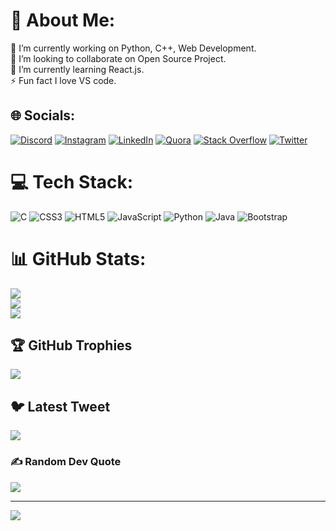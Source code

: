# 💫 About Me:
🔭 I’m currently working on Python, C++, Web Development.<br>👯 I’m looking to collaborate on Open Source Project.<br>🌱 I’m currently learning React.js.<br>⚡ Fun fact I love VS code.


## 🌐 Socials:
[![Discord](https://img.shields.io/badge/Discord-%237289DA.svg?logo=discord&logoColor=white)](https://discord.gg/7527) [![Instagram](https://img.shields.io/badge/Instagram-%23E4405F.svg?logo=Instagram&logoColor=white)](https://instagram.com/vikas._.p) [![LinkedIn](https://img.shields.io/badge/LinkedIn-%230077B5.svg?logo=linkedin&logoColor=white)](https://linkedin.com/in/vikkkas) [![Quora](https://img.shields.io/badge/Quora-%23B92B27.svg?logo=Quora&logoColor=white)](https://quora.com/profile/Vikas-Prasad-89) [![Stack Overflow](https://img.shields.io/badge/-Stackoverflow-FE7A16?logo=stack-overflow&logoColor=white)](https://stackoverflow.com/users/21061267) [![Twitter](https://img.shields.io/badge/Twitter-%231DA1F2.svg?logo=Twitter&logoColor=white)](https://twitter.com/Vikkas1702) 

# 💻 Tech Stack:
![C](https://img.shields.io/badge/c-%2300599C.svg?style=flat&logo=c&logoColor=white) ![CSS3](https://img.shields.io/badge/css3-%231572B6.svg?style=flat&logo=css3&logoColor=white) ![HTML5](https://img.shields.io/badge/html5-%23E34F26.svg?style=flat&logo=html5&logoColor=white) ![JavaScript](https://img.shields.io/badge/javascript-%23323330.svg?style=flat&logo=javascript&logoColor=%23F7DF1E) ![Python](https://img.shields.io/badge/python-3670A0?style=flat&logo=python&logoColor=ffdd54) ![Java](https://img.shields.io/badge/java-%23ED8B00.svg?style=flat&logo=java&logoColor=white) ![Bootstrap](https://img.shields.io/badge/bootstrap-%23563D7C.svg?style=flat&logo=bootstrap&logoColor=white)
# 📊 GitHub Stats:
![](https://github-readme-stats.vercel.app/api?username=vikkkas&theme=monokai&hide_border=false&include_all_commits=true&count_private=true)<br/>
![](https://github-readme-streak-stats.herokuapp.com/?user=vikkkas&theme=monokai&hide_border=false)<br/>
![](https://github-readme-stats.vercel.app/api/top-langs/?username=vikkkas&theme=monokai&hide_border=false&include_all_commits=true&count_private=true&layout=compact)

## 🏆 GitHub Trophies
![](https://github-profile-trophy.vercel.app/?username=vikkkas&theme=monokai&no-frame=false&no-bg=false&margin-w=4)

## 🐦 Latest Tweet
[![](https://gtce.itsvg.in/api?username=Vikkas1702)](https://github.com/VishwaGauravIn/github-twitter-card-embed)

### ✍️ Random Dev Quote
![](https://quotes-github-readme.vercel.app/api?type=horizontal&theme=tokyonight)

---
[![](https://visitcount.itsvg.in/api?id=vikkkas&icon=0&color=0)](https://visitcount.itsvg.in)
